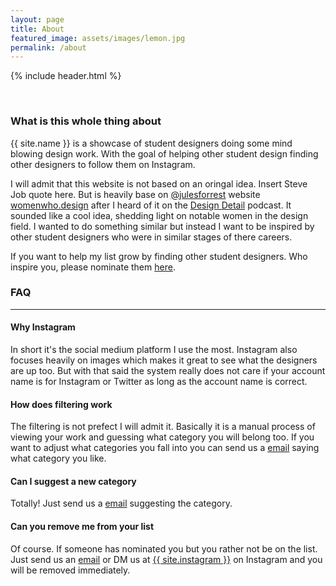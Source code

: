 ```yaml
---
layout: page
title: About
featured_image: assets/images/lemon.jpg
permalink: /about
---
```

{% include header.html %}

<br>

### What is this whole thing about
{{ site.name }} is a showcase of student designers doing some mind blowing design work. With the goal of helping other student design finding other designers to follow them on Instagram.

I will admit that this website is not based on an oringal idea. Insert Steve Job quote here. But is heavily base on [@julesforrest](https://twitter.com/julesforrest) website [womenwho.design](https://womenwho.design/) after I heard of it on the [Design Detail](https://spec.fm/podcasts/design-details) podcast. It sounded like a cool idea, shedding light on notable women in the design field. I wanted to do something similar but instead I want to be inspired by other student designers who were in similar stages of there careers.

If you want to help my list grow by finding other student designers. Who inspire you, please nominate them [here]({{site.baseurl}}/nominate.html).

### FAQ
---

#### Why Instagram

In short it's the social medium platform I use the most. Instagram also focuses heavily on images which makes it great to see what the designers are up too.
But with that said the system really does not care if your account name is for Instagram or Twitter as long as the account name is correct.

#### How does filtering work

The filtering is not prefect I will admit it. Basically it is a manual process of viewing your work and guessing what category you will belong too. If you want to adjust what categories you fall into you can send us a [email]({{site.baseurl}}/contact.html) saying what category you like.

#### Can I suggest a new category

Totally! Just send us a [email]({{site.baseurl}}/contact.html) suggesting the category.

#### Can you remove me from your list

Of course. If someone has nominated you but you rather not be on the list. Just send us an [email]({{site.baseurl}}/contact.html) or DM us at [{{ site.instagram }}](https://www.instagram.com/{{site.instagram}}) on Instagram and you will be removed immediately.
